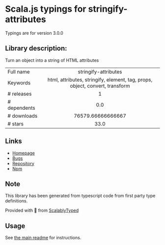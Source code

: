
# Scala.js typings for stringify-attributes

Typings are for version 3.0.0

## Library description:
Turn an object into a string of HTML attributes

|                    |                 |
| ------------------ | :-------------: |
| Full name          | stringify-attributes |
| Keywords           | html, attributes, stringify, element, tag, props, object, convert, transform |
| # releases         | 1 |
| # dependents       | 0.0 |
| # downloads        | 76579.66666666667 |
| # stars            | 33.0 |

## Links
- [Homepage](https://github.com/sindresorhus/stringify-attributes#readme)
- [Bugs](https://github.com/sindresorhus/stringify-attributes/issues)
- [Repository](https://github.com/sindresorhus/stringify-attributes)
- [Npm](https://www.npmjs.com/package/stringify-attributes)
    


## Note
This library has been generated from typescript code from first party type definitions.

Provided with :purple_heart: from [ScalablyTyped](https://github.com/oyvindberg/ScalablyTyped)

## Usage
See [the main readme](../../readme.md) for instructions.


